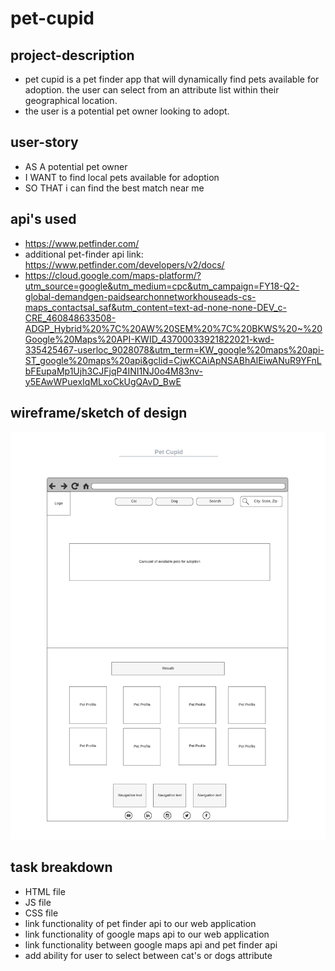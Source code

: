 # pet-cupid

## project-description
* pet cupid is a pet finder app that will dynamically find pets available for adoption. the user can select from an attribute list within their geographical location.
* the user is a potential pet owner looking to adopt.

## user-story
* AS A potential pet owner 
* I WANT to find local pets available for adoption
* SO THAT i can find the best match near me

## api's used
* https://www.petfinder.com/
* additional pet-finder api link: https://www.petfinder.com/developers/v2/docs/
* https://cloud.google.com/maps-platform/?utm_source=google&utm_medium=cpc&utm_campaign=FY18-Q2-global-demandgen-paidsearchonnetworkhouseads-cs-maps_contactsal_saf&utm_content=text-ad-none-none-DEV_c-CRE_460848633508-ADGP_Hybrid%20%7C%20AW%20SEM%20%7C%20BKWS%20~%20Google%20Maps%20API-KWID_43700033921822021-kwd-335425467-userloc_9028078&utm_term=KW_google%20maps%20api-ST_google%20maps%20api&gclid=CjwKCAiApNSABhAlEiwANuR9YFnLbFEupaMp1Ujh3CJFjqP4INI1NJ0o4M83nv-y5EAwWPuexIqMLxoCkUgQAvD_BwE

## wireframe/sketch of design
![alt](Project1_Wireframe.png)

## task breakdown
* HTML file
* JS file
* CSS file
* link functionality of pet finder api to our web application
* link functionality of google maps api to our web application
* link functionality between google maps api and pet finder api
* add ability for user to select between cat's or dogs attribute
